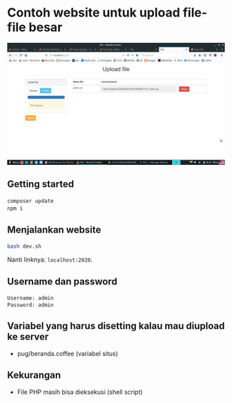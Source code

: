 # Contoh website untuk upload file-file besar

![](gambar.png)

## Getting started

```bash
composer update
npm i 
```

## Menjalankan website

```bash
bash dev.sh
```

Nanti linknya: `localhost:2020`.

## Username dan password

```
Username: admin
Password: admin
```

## Variabel yang harus disetting kalau mau diupload ke server

- pug/beranda.coffee (variabel situs)

## Kekurangan

- File PHP masih bisa dieksekusi (shell script)
